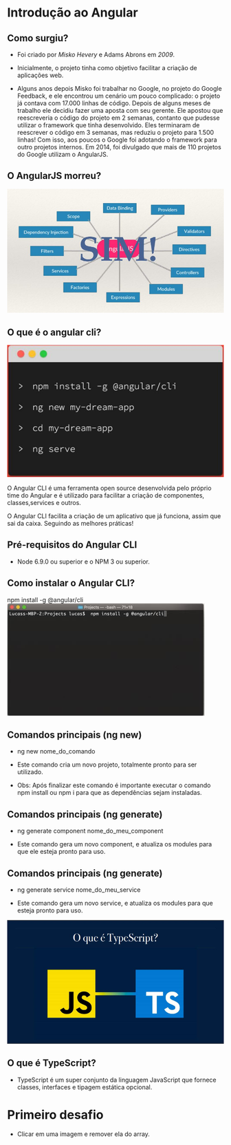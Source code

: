 # Introdução ao Angular

## Como surgiu?

  * Foi criado por *Misko Hevery* e Adams Abrons em *2009*.
  
  * Inicialmente, o projeto tinha como objetivo facilitar a criação de aplicações web.
  
  * Alguns anos depois Misko foi trabalhar no Google, no projeto do Google Feedback, e
  ele encontrou um cenário um pouco complicado: o projeto já contava com 17.000
  linhas de código. Depois de alguns meses de trabalho ele decidiu fazer uma aposta
  com seu gerente. Ele apostou que reescreveria o código do projeto em 2 semanas,
  contanto que pudesse utilizar o framework que tinha desenvolvido. Eles terminaram
  de reescrever o código em 3 semanas, mas reduziu o projeto para 1.500 linhas! Com
  isso, aos poucos o Google foi adotando o framework para outro projetos internos. Em
  2014, foi divulgado que mais de 110 projetos do Google utilizam o AngularJS.

## O AngularJS morreu?
  ![imgMorteAng](https://github.com/ricardorodrigooliveira/FrontEndIntelligence/blob/master/angular/Aula1/primeiroProjeto/src/assets/killAngular.JPG)

## O que é o angular cli?
  ![criaAngular](https://github.com/ricardorodrigooliveira/FrontEndIntelligence/blob/master/angular/Aula1/primeiroProjeto/src/assets/criacaoAngular.JPG)

  O Angular CLI é uma ferramenta open source desenvolvida pelo próprio time do Angular e é utilizado para facilitar a criação de componentes, classes,services e outros.
  
  O Angular CLI facilita a criação de um aplicativo que já funciona, assim que
  sai da caixa. Seguindo as melhores práticas!

## Pré-requisitos do Angular CLI

  * Node 6.9.0 ou superior e o NPM 3 ou superior.

## Como instalar o Angular CLI?

  npm install -g @angular/cli
  ![instal](https://github.com/ricardorodrigooliveira/FrontEndIntelligence/blob/master/angular/Aula1/primeiroProjeto/src/assets/install.jpg)

## Comandos principais (ng new)

  * ng new nome_do_comando
  
  * Este comando cria um novo projeto, totalmente pronto para ser utilizado.

  * Obs: Após finalizar este comando é importante executar o comando npm install ou npm i para que as
dependências sejam instaladas.

## Comandos principais (ng generate)

  * ng generate component nome_do_meu_component

  * Este comando gera um novo component, e atualiza os modules para que ele esteja pronto para uso.

## Comandos principais (ng generate)

  * ng generate service nome_do_meu_service
    
  * Este comando gera um novo service, e atualiza os modules para que esteja pronto para uso.

![typeScript](https://github.com/ricardorodrigooliveira/FrontEndIntelligence/blob/master/angular/Aula1/primeiroProjeto/src/assets/typeScript.jpg)

## O que é TypeScript?

  * TypeScript é um super conjunto da linguagem JavaScript que fornece classes,
    interfaces e tipagem estática opcional.

# Primeiro desafio

  * Clicar em uma imagem e remover ela do array.
